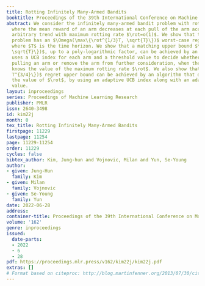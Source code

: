 ```yaml
---
title: Rotting Infinitely Many-Armed Bandits
booktitle: Proceedings of the 39th International Conference on Machine Learning
abstract: We consider the infinitely many-armed bandit problem with rotting rewards,
  where the mean reward of an arm decreases at each pull of the arm according to an
  arbitrary trend with maximum rotting rate $\rot=o(1)$. We show that this learning
  problem has an $\Omega(\max\{\rot^{1/3}T, \sqrt{T}\})$ worst-case regret lower bound
  where $T$ is the time horizon. We show that a matching upper bound $\tilde{O}(\max\{\rot^{1/3}T,
  \sqrt{T}\})$, up to a poly-logarithmic factor, can be achieved by an algorithm that
  uses a UCB index for each arm and a threshold value to decide whether to continue
  pulling an arm or remove the arm from further consideration, when the algorithm
  knows the value of the maximum rotting rate $\rot$. We also show that an $\tilde{O}(\max\{\rot^{1/3}T,
  T^{3/4}\})$ regret upper bound can be achieved by an algorithm that does not know
  the value of $\rot$, by using an adaptive UCB index along with an adaptive threshold
  value.
layout: inproceedings
series: Proceedings of Machine Learning Research
publisher: PMLR
issn: 2640-3498
id: kim22j
month: 0
tex_title: Rotting Infinitely Many-Armed Bandits
firstpage: 11229
lastpage: 11254
page: 11229-11254
order: 11229
cycles: false
bibtex_author: Kim, Jung-hun and Vojnovic, Milan and Yun, Se-Young
author:
- given: Jung-Hun
  family: Kim
- given: Milan
  family: Vojnovic
- given: Se-Young
  family: Yun
date: 2022-06-28
address:
container-title: Proceedings of the 39th International Conference on Machine Learning
volume: '162'
genre: inproceedings
issued:
  date-parts:
  - 2022
  - 6
  - 28
pdf: https://proceedings.mlr.press/v162/kim22j/kim22j.pdf
extras: []
# Format based on citeproc: http://blog.martinfenner.org/2013/07/30/citeproc-yaml-for-bibliographies/
---
```

